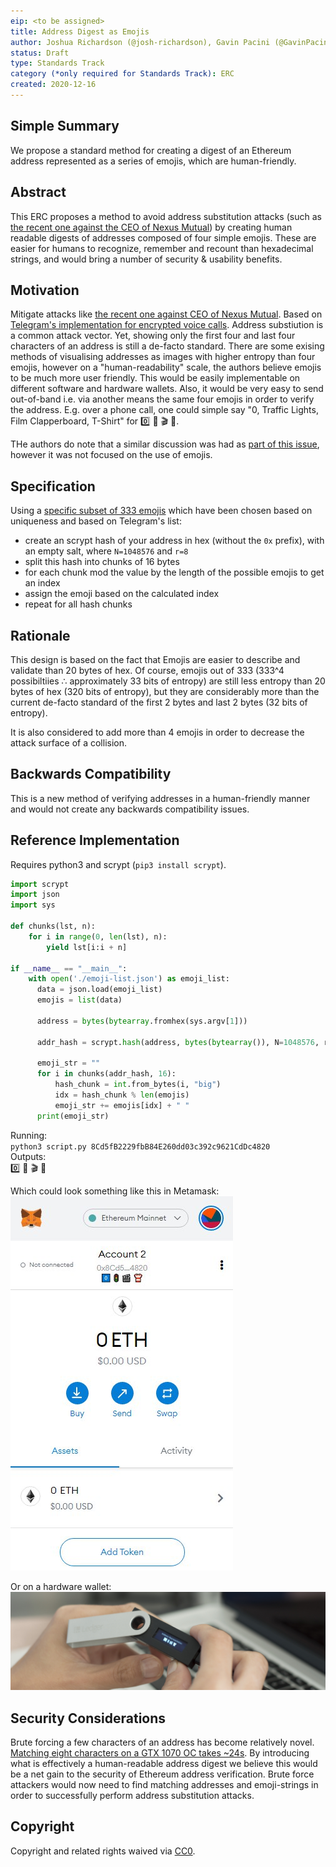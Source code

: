 ```yaml
---
eip: <to be assigned>
title: Address Digest as Emojis
author: Joshua Richardson (@josh-richardson), Gavin Pacini (@GavinPacini)
status: Draft
type: Standards Track
category (*only required for Standards Track): ERC
created: 2020-12-16
---
```


## Simple Summary
We propose a standard method for creating a digest of an Ethereum address represented as a series of emojis, which are human-friendly.

## Abstract
This ERC proposes a method to avoid address substitution attacks (such as [the recent one against the CEO of Nexus Mutual](https://twitter.com/nexusmutual/status/1338441873560571906)) by creating human readable digests of addresses composed of four simple emojis. These are easier for humans to recognize, remember and recount than hexadecimal strings, and would bring a number of security & usability benefits.

## Motivation
Mitigate attacks like [the recent one against CEO of Nexus Mutual](https://twitter.com/nexusmutual/status/1338441873560571906). Based on [Telegram's implementation for encrypted voice calls](https://core.telegram.org/api/end-to-end/voice-calls#key-verification). Address substiution is a common attack vector. Yet, showing only the first four and last four characters of an address is still a de-facto standard. There are some exising methods of visualising addresses as images with higher entropy than four emojis, however on a "human-readability" scale, the authors believe emojis to be much more user friendly. This would be easily implementable on different software and hardware wallets. Also, it would be very easy to send out-of-band i.e. via another means the same four emojis in order to verify the address. E.g. over a phone call, one could simple say "0, Traffic Lights, Film Clapperboard, T-Shirt" for 0️⃣ 🚦 🎬 👕.

THe authors do note that a similar discussion was had as [part of this issue](https://github.com/ethereum/EIPs/issues/928), however it was not focused on the use of emojis. 

## Specification
Using a [specific subset of 333 emojis](./assets/emoji-list.json) which have been chosen based on uniqueness and based on Telegram's list:
 - create an scrypt hash of your address in hex (without the `0x` prefix), with an empty salt, where `N=1048576` and `r=8`
 - split this hash into chunks of 16 bytes
 - for each chunk mod the value by the length of the possible emojis to get an index
 - assign the emoji based on the calculated index
 - repeat for all hash chunks

## Rationale
This design is based on the fact that Emojis are easier to describe and validate than 20 bytes of hex. Of course,  emojis out of 333 (333^4 possibiltiies ∴ approximately 33 bits of entropy) are still less entropy than 20 bytes of hex (320 bits of entropy), but they are considerably more than the current de-facto standard of the first 2 bytes and last 2 bytes (32 bits of entropy).

It is also considered to add more than 4 emojis in order to decrease the attack surface of a collision. 

## Backwards Compatibility
This is a new method of verifying addresses in a human-friendly manner and would not create any backwards compatibility issues.

## Reference Implementation
Requires python3 and scrypt (`pip3 install scrypt`).
```python
import scrypt
import json
import sys

def chunks(lst, n):
    for i in range(0, len(lst), n):
        yield lst[i:i + n]

if __name__ == "__main__":
    with open('./emoji-list.json') as emoji_list:
      data = json.load(emoji_list)
      emojis = list(data)

      address = bytes(bytearray.fromhex(sys.argv[1]))

      addr_hash = scrypt.hash(address, bytes(bytearray()), N=1048576, r=8)

      emoji_str = ""
      for i in chunks(addr_hash, 16):
          hash_chunk = int.from_bytes(i, "big")
          idx = hash_chunk % len(emojis)
          emoji_str += emojis[idx] + " "
      print(emoji_str)
```

Running:  
`python3 script.py 8Cd5fB2229fbB84E260dd03c392c9621CdDc4820`  
Outputs:  
0️⃣ 🚦 🎬 👕  

Which could look something like this in Metamask:  
![Metamask Mockup with Emoji Digest](./assets/metamask-mockup.jpg)

Or on a hardware wallet:  
![Hardware Wallet Mockup with Emoji Digest](./assets/ledger-mockup.jpg)

## Security Considerations
Brute forcing a few characters of an address has become relatively novel. [Matching eight characters on a GTX 1070 OC takes ~24s](https://github.com/cenut/vanity-eth-gpu). By introducing what is effectively a human-readable address digest we believe this would be a net gain to the security of Ethereum address verification. Brute force attackers would now need to find matching addresses and emoji-strings in order to successfully perform address substitution attacks.

## Copyright
Copyright and related rights waived via [CC0](https://creativecommons.org/publicdomain/zero/1.0/).